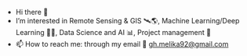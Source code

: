 - Hi there 👋
- I’m interested in Remote Sensing & GIS 🛰🌎, Machine Learning/Deep Learning 👩‍💻, Data Science and AI 📊, Project management 📄
- 📫 How to reach me: through my email 📧 gh.melika92@gmail.com



